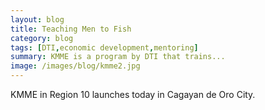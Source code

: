 ```yaml
---
layout: blog
title: Teaching Men to Fish
category: blog
tags: [DTI,economic development,mentoring]  
summary: KMME is a program by DTI that trains...
image: /images/blog/kmme2.jpg
---
```


KMME in Region 10 launches today in Cagayan de Oro City.
